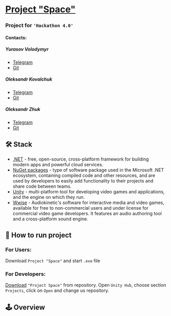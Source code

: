# [Project "Space"](https://lnu.edu.ua)
### Project for `'Hackathon 4.0'`
#### Contacts:
##### Yurasov Volodymyr
* [Telegram](https://t.me/yurasov_volodymyr)
* [Git](https://github.com/MusicW0lf)
##### Oleksandr Kovalchuk
* [Telegram](https://t.me/justsashakovalchuk)
* [Git](https://github.com/JustKovalchuk)
##### Oleksandr Zhuk
* [Telegram](https://t.me/Sasha_Beetle) 
* [Git](https://github.com/SashaBeetle)
## 🛠️ Stack
* [.NET](https://dotnet.microsoft.com/) - free, open-source, cross-platform framework for building modern apps and powerful cloud services.
* [NuGet packages](https://learn.microsoft.com/uk-ua/nuget/) - type of software package used in the Microsoft .NET ecosystem, containing compiled code and other resources, and are used by developers to easily add functionality to their projects and share code between teams.
* [Unity](https://unity.com/) - multi-platform tool for developing video games and applications, and the engine on which they run.
* [Wwise](https://www.audiokinetic.com/en/products/wwise) - Audiokinetic's software for interactive media and video games, available for free to non-commercial users and under license for commercial video game developers. It features an audio authoring tool and a cross-platform sound engine.
## 🔌 How to run project
### For Users:
Download `Project "Space"` and start `.exe` file
### For Developers:
[Download](https://github.com/GameDevGymOfficial/lphackathon/archive/refs/heads/main.zip) `"Project Space"` from repository. Open `Unity Hub`, choose section `Projects`, click on `Open` and change us repository.
## 🕹️ Overview

